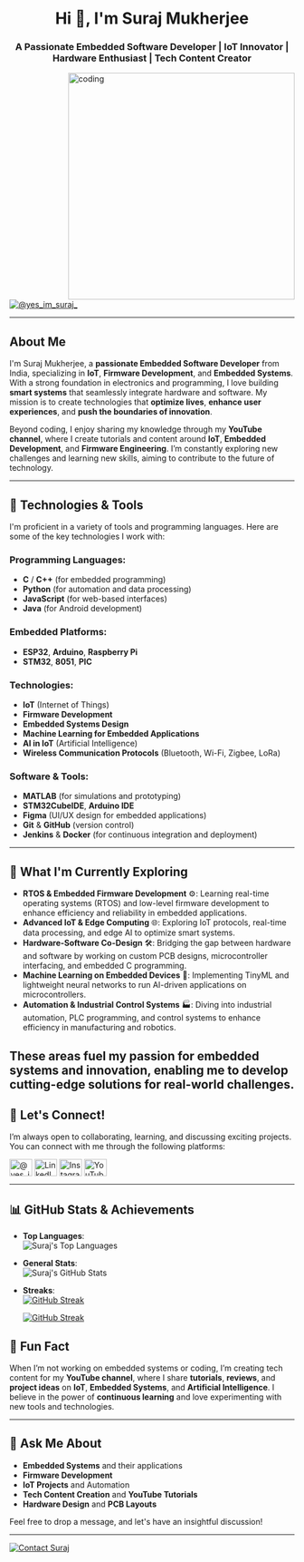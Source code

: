 <h1 align="center">Hi 👋, I'm Suraj Mukherjee</h1>
<h3 align="center">A Passionate Embedded Software Developer | IoT Innovator | Hardware Enthusiast | Tech Content Creator</h3>
<img align="right" alt="coding" width="400" src="https://miro.medium.com/max/1360/0*7Q3yvSIv_t0ioJ-Z.gif">

<p align="left">
  <a href="https://twitter.com/@yes_im_suraj_" target="blank"><img src="https://img.shields.io/twitter/follow/@yes_im_suraj_?logo=twitter&style=for-the-badge" alt="@yes_im_suraj_" /></a>
</p>

---

## About Me

I'm Suraj Mukherjee, a **passionate Embedded Software Developer** from India, specializing in **IoT**, **Firmware Development**, and **Embedded Systems**. With a strong foundation in electronics and programming, I love building **smart systems** that seamlessly integrate hardware and software. My mission is to create technologies that **optimize lives**, **enhance user experiences**, and **push the boundaries of innovation**.

Beyond coding, I enjoy sharing my knowledge through my **YouTube channel**, where I create tutorials and content around **IoT**, **Embedded Development**, and **Firmware Engineering**. I’m constantly exploring new challenges and learning new skills, aiming to contribute to the future of technology.

---

## 🔧 Technologies & Tools

I'm proficient in a variety of tools and programming languages. Here are some of the key technologies I work with:

### **Programming Languages**:
- **C** / **C++** (for embedded programming)
- **Python** (for automation and data processing)
- **JavaScript** (for web-based interfaces)
- **Java** (for Android development)

### **Embedded Platforms**:
- **ESP32**, **Arduino**, **Raspberry Pi**
- **STM32**, **8051**, **PIC**

### **Technologies**:
- **IoT** (Internet of Things)
- **Firmware Development**
- **Embedded Systems Design**
- **Machine Learning for Embedded Applications**
- **AI in IoT** (Artificial Intelligence)
- **Wireless Communication Protocols** (Bluetooth, Wi-Fi, Zigbee, LoRa)

### **Software & Tools**:
- **MATLAB** (for simulations and prototyping)
- **STM32CubeIDE**, **Arduino IDE**
- **Figma** (UI/UX design for embedded applications)
- **Git** & **GitHub** (version control)
- **Jenkins** & **Docker** (for continuous integration and deployment)

---

## 🚀 What I'm Currently Exploring

- **RTOS & Embedded Firmware Development** ⚙️: Learning real-time operating systems (RTOS) and low-level firmware development to enhance efficiency and reliability in embedded applications.
  <br>
- **Advanced IoT & Edge Computing** 🌐: Exploring IoT protocols, real-time data processing, and edge AI to optimize smart systems.
  <br>
- **Hardware-Software Co-Design** 🛠️: Bridging the gap between hardware and software by working on custom PCB designs, microcontroller interfacing, and embedded C programming.
  <br>
- **Machine Learning on Embedded Devices** 🤖: Implementing TinyML and lightweight neural networks to run AI-driven applications on microcontrollers.
  <br>
- **Automation & Industrial Control Systems** 🏭: Diving into industrial automation, PLC programming, and control systems to enhance efficiency in manufacturing and robotics.

These areas fuel my passion for embedded systems and innovation, enabling me to develop cutting-edge solutions for real-world challenges.
---

## 🌱 Let's Connect!

I’m always open to collaborating, learning, and discussing exciting projects. You can connect with me through the following platforms:

<p align="left">
  <a href="https://twitter.com/@yes_im_suraj_" target="blank"><img align="center" src="https://raw.githubusercontent.com/rahuldkjain/github-profile-readme-generator/master/src/images/icons/Social/twitter.svg" alt="@yes_im_suraj_" height="30" width="40" /></a>
  <a href="https://www.linkedin.com/in/suraj-mukherjee-64491923a/" target="blank"><img align="center" src="https://raw.githubusercontent.com/rahuldkjain/github-profile-readme-generator/master/src/images/icons/Social/linked-in-alt.svg" alt="LinkedIn" height="30" width="40" /></a>
  <a href="https://www.instagram.com/yes_im_suraj_/" target="blank"><img align="center" src="https://raw.githubusercontent.com/rahuldkjain/github-profile-readme-generator/master/src/images/icons/Social/instagram.svg" alt="Instagram" height="30" width="40" /></a>
  <a href="https://www.youtube.com/c/artificialgamer7897" target="blank"><img align="center" src="https://raw.githubusercontent.com/rahuldkjain/github-profile-readme-generator/master/src/images/icons/Social/youtube.svg" alt="YouTube" height="30" width="40" /></a>
</p>

---

## 📊 GitHub Stats & Achievements

- **Top Languages**:  
  <img src="https://github-readme-stats.vercel.app/api/top-langs?username=suraj7897&show_icons=true&locale=en&layout=compact" alt="Suraj's Top Languages" />

- **General Stats**:  
  <img src="https://github-readme-stats.vercel.app/api?username=suraj7897&show_icons=true&locale=en" alt="Suraj's GitHub Stats" />

- **Streaks**:  
 <a href="https://git.io/streak-stats"><img src="http://github-readme-streak-stats.herokuapp.com?user=Suraj7897&theme=prussian" alt="GitHub Streak" /></a>


  [![GitHub Streak](https://streak-stats.demolab.com?user=Suraj7897&theme=sunset-gradient&hide_border=true&short_numbers=true)](https://git.io/streak-stats)



## 🎯 Fun Fact

When I’m not working on embedded systems or coding, I’m creating tech content for my **YouTube channel**, where I share **tutorials**, **reviews**, and **project ideas** on **IoT**, **Embedded Systems**, and **Artificial Intelligence**. I believe in the power of **continuous learning** and love experimenting with new tools and technologies.

---

## 💬 Ask Me About

- **Embedded Systems** and their applications
- **Firmware Development**
- **IoT Projects** and Automation
- **Tech Content Creation** and **YouTube Tutorials**
- **Hardware Design** and **PCB Layouts**

Feel free to drop a message, and let's have an insightful discussion!

---

<p align="left">
  <a href="mailto:mukherjeesuraj7897@gmail.com"><img src="https://img.shields.io/badge/Contact%20Me%20Via-Email-%23FF9900" alt="Contact Suraj" /></a>
</p>
